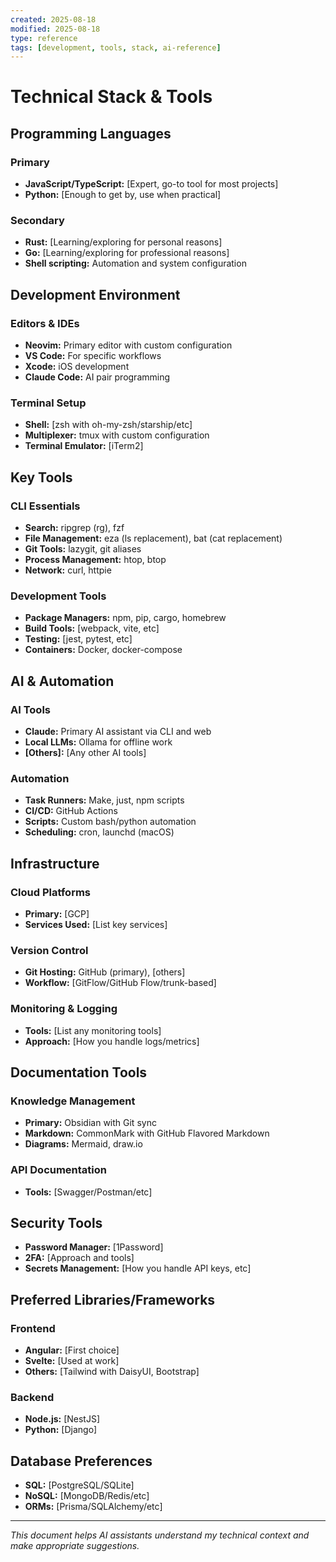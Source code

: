 ```yaml
---
created: 2025-08-18
modified: 2025-08-18
type: reference
tags: [development, tools, stack, ai-reference]
---
```


# Technical Stack & Tools

## Programming Languages
### Primary
- **JavaScript/TypeScript:** [Expert, go-to tool for most projects]
- **Python:** [Enough to get by, use when practical]

### Secondary
- **Rust:** [Learning/exploring for personal reasons]
- **Go:** [Learning/exploring for professional reasons]
- **Shell scripting:** Automation and system configuration

## Development Environment
### Editors & IDEs
- **Neovim:** Primary editor with custom configuration
- **VS Code:** For specific workflows
- **Xcode:** iOS development
- **Claude Code:** AI pair programming

### Terminal Setup
- **Shell:** [zsh with oh-my-zsh/starship/etc]
- **Multiplexer:** tmux with custom configuration
- **Terminal Emulator:** [iTerm2]

## Key Tools
### CLI Essentials
- **Search:** ripgrep (rg), fzf
- **File Management:** eza (ls replacement), bat (cat replacement)
- **Git Tools:** lazygit, git aliases
- **Process Management:** htop, btop
- **Network:** curl, httpie

### Development Tools
- **Package Managers:** npm, pip, cargo, homebrew
- **Build Tools:** [webpack, vite, etc]
- **Testing:** [jest, pytest, etc]
- **Containers:** Docker, docker-compose

## AI & Automation
### AI Tools
- **Claude:** Primary AI assistant via CLI and web
- **Local LLMs:** Ollama for offline work
- **[Others]:** [Any other AI tools]

### Automation
- **Task Runners:** Make, just, npm scripts
- **CI/CD:** GitHub Actions
- **Scripts:** Custom bash/python automation
- **Scheduling:** cron, launchd (macOS)

## Infrastructure
### Cloud Platforms
- **Primary:** [GCP]
- **Services Used:** [List key services]

### Version Control
- **Git Hosting:** GitHub (primary), [others]
- **Workflow:** [GitFlow/GitHub Flow/trunk-based]

### Monitoring & Logging
- **Tools:** [List any monitoring tools]
- **Approach:** [How you handle logs/metrics]


## Documentation Tools
### Knowledge Management
- **Primary:** Obsidian with Git sync
- **Markdown:** CommonMark with GitHub Flavored Markdown
- **Diagrams:** Mermaid, draw.io

### API Documentation
- **Tools:** [Swagger/Postman/etc]

## Security Tools
- **Password Manager:** [1Password]
- **2FA:** [Approach and tools]
- **Secrets Management:** [How you handle API keys, etc]

## Preferred Libraries/Frameworks
### Frontend
- **Angular:** [First choice]
- **Svelte:** [Used at work]
- **Others:** [Tailwind with DaisyUI, Bootstrap]

### Backend
- **Node.js:** [NestJS]
- **Python:** [Django]

## Database Preferences
- **SQL:** [PostgreSQL/SQLite]
- **NoSQL:** [MongoDB/Redis/etc]
- **ORMs:** [Prisma/SQLAlchemy/etc]

---
*This document helps AI assistants understand my technical context and make appropriate suggestions.*